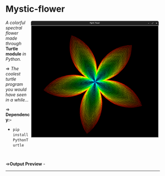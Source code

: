 # Mystic-flower

<img align="right" alt="Coding" width="425" src="https://raw.githubusercontent.com/Xenometon/Mystic-flower/main/preview.png"> 

*A colorful spectral flower made through* **Turtle module** *in Python.*

⇒ *The coolest turtle program you would have seen in a while...*

⇒ **Dependency:-**

- `pip install PythonTurtle`

<br>

⇒**Output Preview** -






-----------------------------

